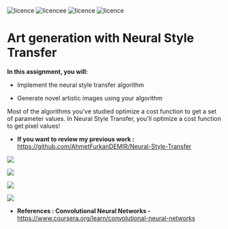 ![licence](https://img.shields.io/badge/Keras-V2.3.1-red)
![licencee](https://img.shields.io/badge/Tensorflow-V2.0-yellow)
![licence](https://img.shields.io/badge/demir-ai-blueviolet)
![licence](https://img.shields.io/badge/Ahmet%20Furkan-DEM%C4%B0R-blue)

# Art generation with Neural Style Transfer

**In this assignment, you will:**

* Implement the neural style transfer algorithm

* Generate novel artistic images using your algorithm

Most of the algorithms you've studied optimize a cost function to get a set of parameter values. In Neural Style Transfer, you'll optimize a cost function to get pixel values!

* **If you want to review my previous work :** https://github.com/AhmetFurkanDEMIR/Neural-Style-Transfer


![](https://user-images.githubusercontent.com/54184905/94001725-9b94be80-fda1-11ea-8a81-2b702b7c4d4f.png)

![](https://user-images.githubusercontent.com/54184905/94001729-9d5e8200-fda1-11ea-9a40-18ca705b8448.png)

![](https://user-images.githubusercontent.com/54184905/94001732-9e8faf00-fda1-11ea-917c-6b3979c44837.png)

![](https://user-images.githubusercontent.com/54184905/94001738-9fc0dc00-fda1-11ea-9cd2-160524d27941.png)

* **References : Convolutional Neural Networks -** https://www.coursera.org/learn/convolutional-neural-networks
